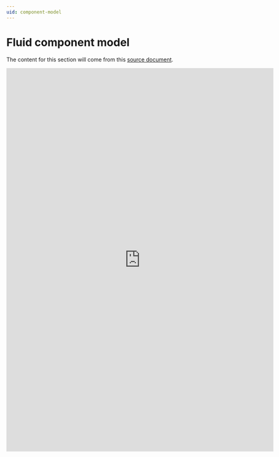 ```yaml
---
uid: component-model
---
```


# Fluid component model

The content for this section will come from this [source document][1].

[1]: https://microsoft.sharepoint.com/:w:/t/Prague/EQPKVMZlqtBIpKmh7fwd_u0BL3kqhxSf2-1K8Egm1EBqxg?e=QZLv7v

<iframe src="https://microsoft.sharepoint.com/teams/Prague/_layouts/15/Doc.aspx?sourcedoc={c654ca03-aa65-48d0-a4a9-a1edfc1dfeed}&amp;action=embedview&amp;wdStartOn=1" width="695px" height="1000px" frameborder="0">This is an embedded <a target="_blank" href="https://office.com">Microsoft Office</a> document, powered by <a target="_blank" href="https://office.com/webapps">Office</a>.</iframe>
